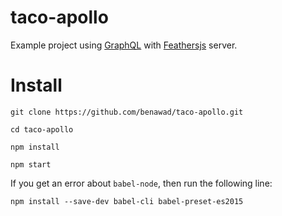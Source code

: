 # taco-apollo

Example project using [GraphQL](http://graphql.org/) with [Feathersjs](http://feathersjs.com/) server.

# Install

`git clone https://github.com/benawad/taco-apollo.git`

`cd taco-apollo`

`npm install`

`npm start`

If you get an error about `babel-node`, then run the following line:

`npm install --save-dev babel-cli babel-preset-es2015`
